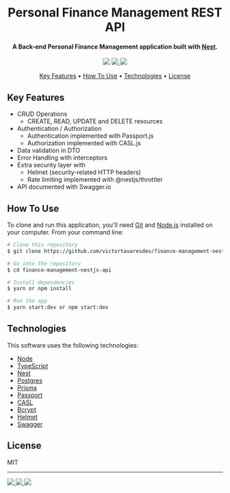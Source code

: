 <h1 align="center">Personal Finance Management REST API</h1>

<h4 align="center">A Back-end Personal Finance Management application built with <a href="https://nestjs.com/" target="_blank">Nest</a>.</h4>

<p align="center">
  <a href="https://nodejs.dev/en/"><img src="https://img.shields.io/badge/Node.js-43853D?style=for-the-badge&logo=node.js&logoColor=white"></a>
  <a href="https://www.typescriptlang.org/">
      <img src="https://img.shields.io/badge/TypeScript-007ACC?style=for-the-badge&logo=typescript&logoColor=white">
  </a>
  <a href="https://www.postgresql.org/">
    <img src="https://img.shields.io/badge/PostgreSQL-316192?style=for-the-badge&logo=postgresql&logoColor=white">
  </a>
</p>

<p align="center">
  <a href="#key-features">Key Features</a> •
  <a href="#how-to-use">How To Use</a> •
  <a href="#technologies">Technologies</a> •
  <a href="#license">License</a>
</p>

## Key Features

- CRUD Operations
  - CREATE, READ, UPDATE and DELETE resources
- Authentication / Authorization
  - Authentication implemented with Passport.js
  - Authorization implemented with CASL.js
- Data validation in DTO
- Error Handling with interceptors
- Extra security layer with
  - Helmet (security-related HTTP headers)
  - Rate limiting implemented with @nestjs/throttler
- API documented with Swagger.io

## How To Use

To clone and run this application, you'll need [Git](https://git-scm.com) and [Node.js](https://nodejs.org/en/download/) installed on your computer. From your command line:

```bash
# Clone this repository
$ git clone https://github.com/victortavaresdev/finance-management-nestjs-api.git

# Go into the repository
$ cd finance-management-nestjs-api

# Install dependencies
$ yarn or npm install

# Run the app
$ yarn start:dev or npm start:dev
```

## Technologies

This software uses the following technologies:

- [Node](https://nodejs.org/)
- [TypeScript](https://www.typescriptlang.org/)
- [Nest](https://nestjs.com/)
- [Postgres](https://www.postgresql.org/)
- [Prisma](https://www.prisma.io/)
- [Passport](https://www.passportjs.org/)
- [CASL](https://casl.js.org/v6/en/)
- [Bcrypt](https://www.npmjs.com/package/bcrypt)
- [Helmet](https://helmetjs.github.io/)
- [Swagger](https://swagger.io/)

## License

MIT

---

<p align="left">
  <a href="https://www.linkedin.com/in/victor-tavares-dev/"><img src="https://img.shields.io/badge/LinkedIn-0077B5?style=for-the-badge&logo=linkedin&logoColor=white">
  </a>
  <a href="https://github.com/victortavaresdev">
    <img src="https://img.shields.io/badge/GitHub-100000?style=for-the-badge&logo=github&logoColor=white">
  </a>
  <a href="mailto:victortavaresdev@gmail.com">
      <img src="https://img.shields.io/badge/Gmail-D14836?style=for-the-badge&logo=gmail&logoColor=white">
  </a>
</p>
